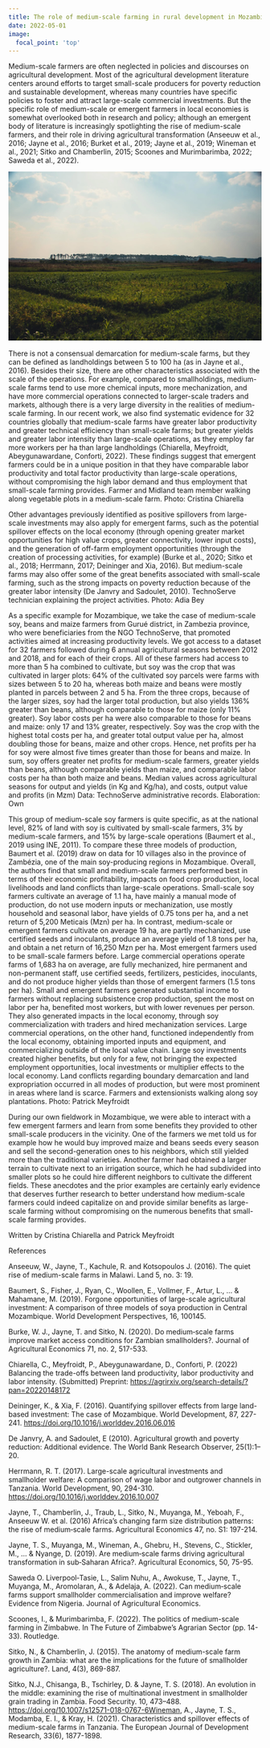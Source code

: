 ```yaml
---
title: The role of medium-scale farming in rural development in Mozambique
date: 2022-05-01
image:
  focal_point: 'top'
---
```


Medium-scale farmers are often neglected in policies and discourses on agricultural development. Most of the agricultural development literature centers around efforts to target small-scale producers for poverty reduction and sustainable development, whereas many countries have specific policies to foster and attract large-scale commercial investments. But the specific role of medium-scale or emergent farmers in local economies is somewhat overlooked both in research and policy; although an emergent body of literature is increasingly spotlighting the rise of medium-scale farmers, and their role in driving agricultural transformation (Anseeuw et al., 2016; Jayne et al., 2016; Burket et al., 2019; Jayne et al., 2019; Wineman et al., 2021; Sitko and Chamberlin, 2015; Scoones and Murimbarimba, 2022; Saweda et al., 2022).


![Medium-scale farm with vegetables, next to an eucalyptus plantation. Photo: Cristina Chiarella](images/01_msf_moz.webp)


There is not a consensual demarcation for medium-scale farms, but they can be defined as landholdings between 5 to 100 ha (as in Jayne et al., 2016). Besides their size, there are other characteristics associated with the scale of the operations. For example, compared to smallholdings, medium-scale farms tend to use more chemical inputs, more mechanization, and have more commercial operations connected to larger-scale traders and markets, although there is a very large diversity in the realities of medium-scale farming. In our recent work, we also find systematic evidence for 32 countries globally that medium-scale farms have greater labor productivity and greater technical efficiency than small-scale farms; but greater yields and greater labor intensity than large-scale operations, as they employ far more workers per ha than large landholdings (Chiarella, Meyfroidt, Abeygunawardane, Conforti, 2022). These findings suggest that emergent farmers could be in a unique position in that they have comparable labor productivity and total factor productivity than large-scale operations, without compromising the high labor demand and thus employment that small-scale farming provides.
Farmer and Midland team member walking along vegetable plots in a medium-scale farm. Photo: Cristina Chiarella

Other advantages previously identified as positive spillovers from large-scale investments may also apply for emergent farms, such as the potential spillover effects on the local economy (through opening greater market opportunities for high value crops, greater connectivity, lower input costs), and the generation of off-farm employment opportunities (through the creation of processing activities, for example) (Burke et al., 2020; Sitko et al., 2018; Herrmann, 2017; Deininger and Xia, 2016). But medium-scale farms may also offer some of the great benefits associated with small-scale farming, such as the strong impacts on poverty reduction because of the greater labor intensity (De Janvry and Sadoulet, 2010).
TechnoServe technician explaining the project activities. Photo: Adia Bey

As a specific example for Mozambique, we take the case of medium-scale soy, beans and maize farmers from Gurué district, in Zambezia province, who were beneficiaries from the NGO TechnoServe, that promoted activities aimed at increasing productivity levels. We got access to a dataset for 32 farmers followed during 6 annual agricultural seasons between 2012 and 2018, and for each of their crops. All of these farmers had access to more than 5 ha combined to cultivate, but soy was the crop that was cultivated in larger plots: 64% of the cultivated soy parcels were farms with sizes between 5 to 20 ha, whereas both maize and beans were mostly planted in parcels between 2 and 5 ha. From the three crops, because of the larger sizes, soy had the larger total production, but also yields 136% greater than beans, although comparable to those for maize (only 11% greater). Soy labor costs per ha were also comparable to those for beans and maize: only 17 and 13% greater, respectively. Soy was the crop with the highest total costs per ha, and greater total output value per ha, almost doubling those for beans, maize and other crops. Hence, net profits per ha for soy were almost five times greater than those for beans and maize. In sum, soy offers greater net profits for medium-scale farmers, greater yields than beans, although comparable yields than maize, and comparable labor costs per ha than both maize and beans.
Median values across agricultural seasons for output and yields (in Kg and Kg/ha), and costs, output value and profits (in Mzm)
Data: TechnoServe administrative records. Elaboration: Own

This group of medium-scale soy farmers is quite specific, as at the national level, 82% of land with soy is cultivated by small-scale farmers, 3% by medium-scale farmers, and 15% by large-scale operations (Baumert et al., 2019 using INE, 2011). To compare these three models of production, Baumert et al. (2019) draw on data for 10 villages also in the province of Zambézia, one of the main soy-producing regions in Mozambique. Overall, the authors find that small and medium-scale farmers performed best in terms of their economic profitability, impacts on food crop production, local livelihoods and land conflicts than large-scale operations. Small-scale soy farmers cultivate an average of 1.1 ha, have mainly a manual mode of production, do not use modern inputs or mechanization, use mostly household and seasonal labor, have yields of 0.75 tons per ha, and a net return of 5,200 Meticais (Mzn) per ha. In contrast, medium-scale or emergent farmers cultivate on average 19 ha, are partly mechanized, use certified seeds and inoculants, produce an average yield of 1.8 tons per ha, and obtain a net return of 16,250 Mzn per ha. Most emergent farmers used to be small-scale farmers before. Large commercial operations operate farms of 1,683 ha on average, are fully mechanized, hire permanent and non-permanent staff, use certified seeds, fertilizers, pesticides, inoculants, and do not produce higher yields than those of emergent farmers (1.5 tons per ha). Small and emergent farmers generated substantial income to farmers without replacing subsistence crop production, spent the most on labor per ha, benefited most workers, but with lower revenues per person. They also generated impacts in the local economy, through soy commercialization with traders and hired mechanization services. Large commercial operations, on the other hand, functioned independently from the local economy, obtaining imported inputs and equipment, and commercializing outside of the local value chain. Large soy investments created higher benefits, but only for a few, not bringing the expected employment opportunities, local investments or multiplier effects to the local economy. Land conflicts regarding boundary demarcation and land expropriation occurred in all modes of production, but were most prominent in areas where land is scarce. 
Farmers and extensionists walking along soy plantations. Photo: Patrick Meyfroidt

During our own fieldwork in Mozambique, we were able to interact with a few emergent farmers and learn from some benefits they provided to other small-scale producers in the vicinity. One of the farmers we met told us for example how he would buy improved maize and beans seeds every season and sell the second-generation ones to his neighbors, which still yielded more than the traditional varieties. Another farmer had obtained a larger terrain to cultivate next to an irrigation source, which he had subdivided into smaller plots so he could hire different neighbors to cultivate the different fields. These anecdotes and the prior examples are certainly early evidence that deserves further research to better understand how medium-scale farmers could indeed capitalize on and provide similar benefits as large-scale farming without compromising on the numerous benefits that small-scale farming provides. 

Written by Cristina Chiarella and Patrick Meyfroidt

References

Anseeuw, W., Jayne, T., Kachule, R. and Kotsopoulos J. (2016). The quiet rise of medium-scale farms in Malawi. Land 5, no. 3: 19.

Baumert, S., Fisher, J., Ryan, C., Woollen, E., Vollmer, F., Artur, L., … & Mahamane, M. (2019). Forgone opportunities of large-scale agricultural investment: A comparison of three models of soya production in Central Mozambique. World Development Perspectives, 16, 100145.

Burke, W. J., Jayne, T. and Sitko, N. (2020). Do medium‐scale farms improve market access conditions for Zambian smallholders?. Journal of Agricultural Economics 71, no. 2, 517-533.

Chiarella, C., Meyfroidt, P., Abeygunawardane, D., Conforti, P. (2022) Balancing the trade-offs between land productivity, labor productivity and labor intensity. (Submitted) Preprint: https://agrirxiv.org/search-details/?pan=20220148172

Deininger, K., & Xia, F. (2016). Quantifying spillover effects from large land-based investment: The case of Mozambique. World Development, 87, 227-241. https://doi.org/10.1016/j.worlddev.2016.06.016

De Janvry, A. and Sadoulet, E (2010). Agricultural growth and poverty reduction: Additional evidence. The World Bank Research Observer, 25(1):1–20.

Herrmann, R. T. (2017). Large-scale agricultural investments and smallholder welfare: A comparison of wage labor and outgrower channels in Tanzania. World Development, 90, 294-310. https://doi.org/10.1016/j.worlddev.2016.10.007

Jayne, T., Chamberlin, J., Traub, L., Sitko, N., Muyanga, M., Yeboah, F., Anseeuw W. et al. (2016) Africa’s changing farm size distribution patterns: the rise of medium‐scale farms. Agricultural Economics 47, no. S1: 197-214.

Jayne, T. S., Muyanga, M., Wineman, A., Ghebru, H., Stevens, C., Stickler, M., … & Nyange, D. (2019). Are medium‐scale farms driving agricultural transformation in sub‐Saharan Africa?. Agricultural Economics, 50, 75-95.

Saweda O. Liverpool‐Tasie, L., Salim Nuhu, A., Awokuse, T., Jayne, T., Muyanga, M., Aromolaran, A., & Adelaja, A. (2022). Can medium‐scale farms support smallholder commercialisation and improve welfare? Evidence from Nigeria. Journal of Agricultural Economics.

Scoones, I., & Murimbarimba, F. (2022). The politics of medium-scale farming in Zimbabwe. In The Future of Zimbabwe’s Agrarian Sector (pp. 14-33). Routledge.

Sitko, N., & Chamberlin, J. (2015). The anatomy of medium-scale farm growth in Zambia: what are the implications for the future of smallholder agriculture?. Land, 4(3), 869-887.

Sitko, N.J., Chisanga, B., Tschirley, D. & Jayne, T. S. (2018). An evolution in the middle: examining the rise of multinational investment in smallholder grain trading in Zambia. Food Security. 10, 473–488. https://doi.org/10.1007/s12571-018-0767-6Wineman, A., Jayne, T. S., Modamba, E. I., & Kray, H. (2021). Characteristics and spillover effects of medium-scale farms in Tanzania. The European Journal of Development Research, 33(6), 1877-1898.
